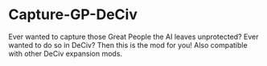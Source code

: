# Capture-GP-DeCiv
Ever wanted to capture those Great People the AI leaves unprotected? Ever wanted to do so in DeCiv? Then this is the mod for you! Also compatible with other DeCiv expansion mods.
